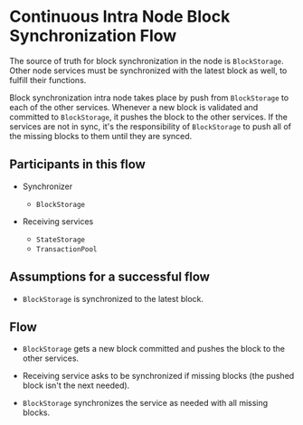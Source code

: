 # Continuous Intra Node Block Synchronization Flow

The source of truth for block synchronization in the node is `BlockStorage`. Other node services must be synchronized with the latest block as well, to fulfill their functions.

Block synchronization intra node takes place by push from `BlockStorage` to each of the other services. Whenever a new block is validated and committed to `BlockStorage`, it pushes the block to the other services. If the services are not in sync, it's the responsibility of `BlockStorage` to push all of the missing blocks to them until they are synced.

## Participants in this flow

* Synchronizer
  * `BlockStorage`

* Receiving services
  * `StateStorage`
  * `TransactionPool`

## Assumptions for a successful flow

* `BlockStorage` is synchronized to the latest block.

## Flow

* `BlockStorage` gets a new block committed and pushes the block to the other services.

* Receiving service asks to be synchronized if missing blocks (the pushed block isn't the next needed).

* `BlockStorage` synchronizes the service as needed with all missing blocks.

